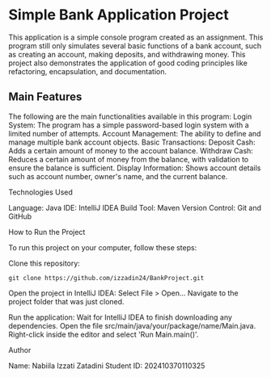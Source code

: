 # Simple Bank Application Project


This application is a simple console program created as an assignment. This program still only simulates several basic functions of a bank account, such as creating an account, making deposits, and withdrawing money. This project also demonstrates the application of good coding principles like refactoring, encapsulation, and documentation.

## Main Features

The following are the main functionalities available in this program:
Login System: The program has a simple password-based login system with a limited number of attempts.
Account Management: The ability to define and manage multiple bank account objects.
Basic Transactions:
Deposit Cash: Adds a certain amount of money to the account balance.
Withdraw Cash: Reduces a certain amount of money from the balance, with validation to ensure the balance is sufficient.
Display Information: Shows account details such as account number, owner's name, and the current balance.

Technologies Used

Language: Java
IDE: IntelliJ IDEA
Build Tool: Maven
Version Control: Git and GitHub

How to Run the Project

To run this project on your computer, follow these steps:

Clone this repository:
```
git clone https://github.com/izzadin24/BankProject.git
```

Open the project in IntelliJ IDEA:
Select File > Open...
Navigate to the project folder that was just cloned.

Run the application:
Wait for IntelliJ IDEA to finish downloading any dependencies.
Open the file src/main/java/your/package/name/Main.java.
Right-click inside the editor and select 'Run Main.main()'.

Author

Name: Nabiila Izzati Zatadini
Student ID: 202410370110325
